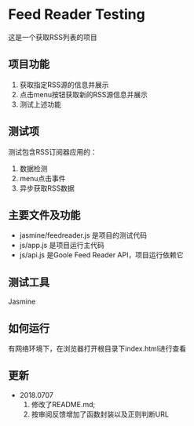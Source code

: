# Feed Reader Testing

这是一个获取RSS列表的项目

## 项目功能
  1. 获取指定RSS源的信息并展示
  2. 点击menu按钮获取新的RSS源信息并展示
  3. 测试上述功能

## 测试项
  测试包含RSS订阅器应用的：

  1. 数据检测
  2. menu点击事件
  3. 异步获取RSS数据

## 主要文件及功能
  - jasmine/feedreader.js 是项目的测试代码
  - js/app.js 是项目运行主代码
  - js/api.js 是Goole Feed Reader API，项目运行依赖它

## 测试工具
  Jasmine

## 如何运行
  有网络环境下，在浏览器打开根目录下index.html进行查看

## 更新
  - 2018.0707
    1. 修改了README.md;
    2. 按审阅反馈增加了函数封装以及正则判断URL
